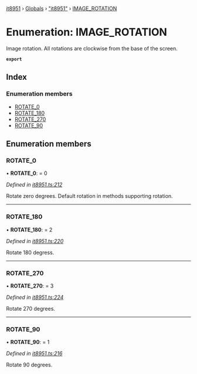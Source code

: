 [it8951](../README.md) › [Globals](../globals.md) › ["it8951"](../modules/_it8951_.md) › [IMAGE_ROTATION](_it8951_.image_rotation.md)

# Enumeration: IMAGE_ROTATION

Image rotation. All rotations are clockwise from the base of the screen.

**`export`** 

## Index

### Enumeration members

* [ROTATE_0](_it8951_.image_rotation.md#rotate_0)
* [ROTATE_180](_it8951_.image_rotation.md#rotate_180)
* [ROTATE_270](_it8951_.image_rotation.md#rotate_270)
* [ROTATE_90](_it8951_.image_rotation.md#rotate_90)

## Enumeration members

###  ROTATE_0

• **ROTATE_0**: = 0

*Defined in [it8951.ts:212](https://github.com/xPapla/IT8951/blob/7cfbaa9/lib/it8951.ts#L212)*

Rotate zero degrees. Default rotation in methods supporting rotation.

___

###  ROTATE_180

• **ROTATE_180**: = 2

*Defined in [it8951.ts:220](https://github.com/xPapla/IT8951/blob/7cfbaa9/lib/it8951.ts#L220)*

Rotate 180 degress.

___

###  ROTATE_270

• **ROTATE_270**: = 3

*Defined in [it8951.ts:224](https://github.com/xPapla/IT8951/blob/7cfbaa9/lib/it8951.ts#L224)*

Rotate 270 degrees.

___

###  ROTATE_90

• **ROTATE_90**: = 1

*Defined in [it8951.ts:216](https://github.com/xPapla/IT8951/blob/7cfbaa9/lib/it8951.ts#L216)*

Rotate 90 degrees.
